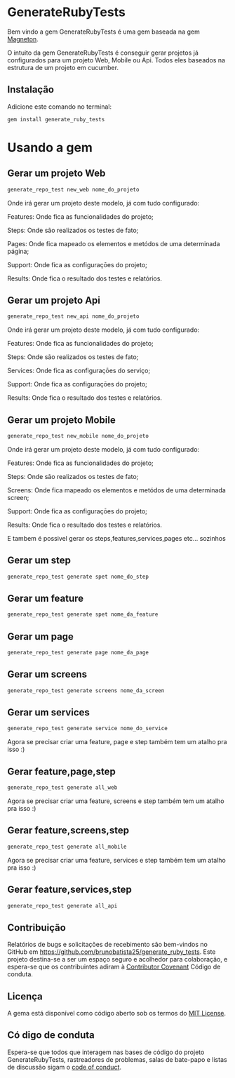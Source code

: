 # GenerateRubyTests

Bem vindo a gem GenerateRubyTests é uma gem baseada na gem [Magneton](https://github.com/concretesolutions/magneton).

O intuito da gem GenerateRubyTests é conseguir gerar projetos já configurados para um projeto Web, Mobile ou Api. Todos eles baseados na estrutura de um projeto em cucumber.

## Instalação

Adicione este comando no terminal:

```ruby
gem install generate_ruby_tests
```

# Usando a gem


## Gerar um projeto Web

```ruby
generate_repo_test new_web nome_do_projeto
```

Onde irá gerar um projeto deste modelo, já com tudo configurado:

Features: Onde fica as funcionalidades do projeto;

Steps: Onde são realizados os testes de fato;

Pages: Onde fica mapeado os elementos e metódos de uma determinada página;

Support: Onde fica as configuraçōes do projeto;

Results: Onde fica o resultado dos testes e relatórios.

## Gerar um projeto Api

```ruby
generate_repo_test new_api nome_do_projeto
```

Onde irá gerar um projeto deste modelo, já com tudo configurado:

Features: Onde fica as funcionalidades do projeto;

Steps: Onde são realizados os testes de fato;

Services: Onde fica as configuraçōes do serviço;

Support: Onde fica as configuraçōes do projeto;

Results: Onde fica o resultado dos testes e relatórios.

## Gerar um projeto Mobile

```ruby
generate_repo_test new_mobile nome_do_projeto
```

Onde irá gerar um projeto deste modelo, já com tudo configurado:

Features: Onde fica as funcionalidades do projeto;

Steps: Onde são realizados os testes de fato;

Screens: Onde fica mapeado os elementos e metódos de uma determinada screen;

Support: Onde fica as configuraçōes do projeto;

Results: Onde fica o resultado dos testes e relatórios.

E tambem é possivel gerar os steps,features,services,pages etc... sozinhos 

## Gerar um step

```ruby
generate_repo_test generate spet nome_do_step
```

## Gerar um feature

```ruby
generate_repo_test generate spet nome_da_feature
```

## Gerar um page

```ruby
generate_repo_test generate page nome_da_page
```

## Gerar um screens

```ruby
generate_repo_test generate screens nome_da_screen
```

## Gerar um services

```ruby
generate_repo_test generate service nome_do_service
```

Agora se precisar criar uma feature, page e step também tem um atalho pra isso :)
## Gerar feature,page,step

```ruby
generate_repo_test generate all_web
```

Agora se precisar criar uma feature, screens e step também tem um atalho pra isso :)
## Gerar feature,screens,step

```ruby
generate_repo_test generate all_mobile
```

Agora se precisar criar uma feature, services e step também tem um atalho pra isso :)
## Gerar feature,services,step

```ruby
generate_repo_test generate all_api
```

## Contribuição

Relatórios de bugs e solicitações de recebimento são bem-vindos no GitHub em https://github.com/brunobatista25/generate_ruby_tests. Este projeto destina-se a ser um espaço seguro e acolhedor para colaboração, e espera-se que os contribuintes adiram à [Contributor Covenant](http://contributor-covenant.org) Código de conduta.

## Licença

A gema está disponível como código aberto sob os termos do
 [MIT License](https://opensource.org/licenses/MIT).

## Có digo de conduta

Espera-se que todos que interagem nas bases de código do projeto GenerateRubyTests, rastreadores de problemas, salas de bate-papo e listas de discussão sigam o
 [code of conduct](https://github.com/brunobatista25/generate_ruby_tests/blob/master/CODE_OF_CONDUCT.md).